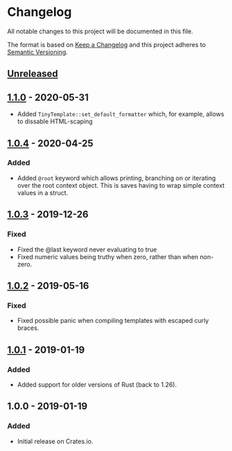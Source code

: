 # Changelog
All notable changes to this project will be documented in this file.

The format is based on [Keep a Changelog](http://keepachangelog.com/en/1.0.0/)
and this project adheres to [Semantic Versioning](http://semver.org/spec/v2.0.0.html).

## [Unreleased]

## [1.1.0] - 2020-05-31
  - Added `TinyTemplate::set_default_formatter` which, for example, allows to dissable HTML-scaping

## [1.0.4] - 2020-04-25
### Added
- Added `@root` keyword which allows printing, branching on or iterating over the root context
  object. This is saves having to wrap simple context values in a struct.

## [1.0.3] - 2019-12-26
### Fixed
- Fixed the @last keyword never evaluating to true
- Fixed numeric values being truthy when zero, rather than when non-zero.

## [1.0.2] - 2019-05-16
### Fixed
- Fixed possible panic when compiling templates with escaped curly braces.

## [1.0.1] - 2019-01-19
### Added
- Added support for older versions of Rust (back to 1.26).

## 1.0.0 - 2019-01-19
### Added
- Initial release on Crates.io.

[Unreleased]: https://github.com/bheisler/TinyTemplate/compare/1.0.3...HEAD
[1.0.1]: https://github.com/bheisler/TinyTemplate/compare/1.0.0...1.0.1
[1.0.2]: https://github.com/bheisler/TinyTemplate/compare/1.0.1...1.0.2
[1.0.3]: https://github.com/bheisler/TinyTemplate/compare/1.0.2...1.0.3
[1.0.4]: https://github.com/bheisler/TinyTemplate/compare/1.0.3...1.0.4
[1.1.0]: https://github.com/bheisler/TinyTemplate/compare/1.0.4...1.1.0
